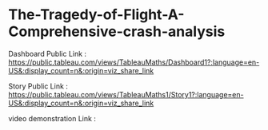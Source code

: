 # The-Tragedy-of-Flight-A-Comprehensive-crash-analysis

Dashboard Public Link : https://public.tableau.com/views/TableauMaths/Dashboard1?:language=en-US&:display_count=n&:origin=viz_share_link

Story Public Link : https://public.tableau.com/views/TableauMaths1/Story1?:language=en-US&:display_count=n&:origin=viz_share_link

video demonstration Link :
